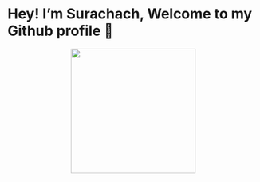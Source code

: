 # Hey! I’m Surachach, Welcome to my Github profile 👋 
<p align="center">
  <img width="250" src="https://media.giphy.com/media/bcKmIWkUMCjVm/giphy.gif">
</p>
